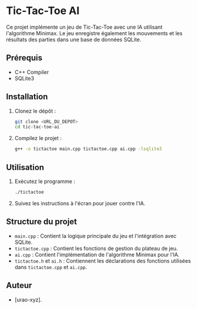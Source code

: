 # Tic-Tac-Toe AI

Ce projet implémente un jeu de Tic-Tac-Toe avec une IA utilisant l'algorithme Minimax. Le jeu enregistre également les mouvements et les résultats des parties dans une base de données SQLite.

## Prérequis

- C++ Compiler
- SQLite3

## Installation

1. Clonez le dépôt :
    ```sh
    git clone <URL_DU_DEPOT>
    cd tic-tac-toe-ai
    ```

2. Compilez le projet :
    ```sh
    g++ -o tictactoe main.cpp tictactoe.cpp ai.cpp -lsqlite3
    ```

## Utilisation

1. Exécutez le programme :
    ```sh
    ./tictactoe
    ```

2. Suivez les instructions à l'écran pour jouer contre l'IA.

## Structure du projet

- `main.cpp` : Contient la logique principale du jeu et l'intégration avec SQLite.
- `tictactoe.cpp` : Contient les fonctions de gestion du plateau de jeu.
- `ai.cpp` : Contient l'implémentation de l'algorithme Minimax pour l'IA.
- `tictactoe.h` et `ai.h` : Contiennent les déclarations des fonctions utilisées dans `tictactoe.cpp` et `ai.cpp`.

## Auteur

- [urao-xyz].
